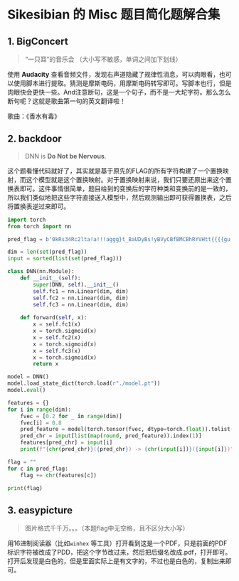 # Sikesibian 的 Misc 题目简化题解合集

## 1. BigConcert

> “一只耳”的音乐会 （大小写不敏感，单词之间加下划线）

使用 **Audacity** 查看音频文件，发现右声道隐藏了规律性消息，可以肉眼看，也可以使用脚本进行提取。猜测是摩斯电码，用摩斯电码转写即可。写脚本也行，但是肉眼快会更快一些。And注意断句，这是一个句子，而不是一大坨字符。那么怎么断句呢？这就是歌曲第一句的英文翻译啦！

歌曲：《香水有毒》

## 2. backdoor

> DNN is **Do Not be Nervous**.

这个题看懂代码就好了，其实就是基于原先的FLAG的所有字符构建了一个置换映射，而这个模型就是这个置换映射。对于置换映射来说，我们只要还原出来这个置换表即可。这件事情很简单，题目给到的变换后的字符种类和变换前的是一致的，所以我们类似地把这些字符直接送入模型中，然后观测输出即可获得置换表，之后将置换表逆过来即可。

```python
import torch
from torch import nn

pred_flag = b'0kRs34Rc2lta!a!!!aggg}t_BaUDyBs!yBVyCBfBMCBhRYVHtt{{{{gu'

dim = len(set(pred_flag))
input = sorted(list(set(pred_flag)))

class DNN(nn.Module):
    def __init__(self):
        super(DNN, self).__init__()
        self.fc1 = nn.Linear(dim, dim)
        self.fc2 = nn.Linear(dim, dim)
        self.fc3 = nn.Linear(dim, dim)
    
    def forward(self, x):
        x = self.fc1(x)
        x = torch.sigmoid(x)
        x = self.fc2(x)
        x = torch.sigmoid(x)
        x = self.fc3(x)
        x = torch.sigmoid(x)
        return x

model = DNN()
model.load_state_dict(torch.load(r"./model.pt"))
model.eval()

features = {}
for i in range(dim):
    fvec = [0.2 for _ in range(dim)]
    fvec[i] = 0.8
    pred_feature = model(torch.tensor(fvec, dtype=torch.float)).tolist()
    pred_chr = input[list(map(round, pred_feature)).index(1)]
    features[pred_chr] = input[i]
    print(f"{chr(pred_chr)}({pred_chr}) -> {chr(input[i])}({input[i]})")

flag = ""
for c in pred_flag:
    flag += chr(features[c])

print(flag)
```

## 3. easypicture

> 图片格式千千万。。。（本题flag中无空格，且不区分大小写）

用16进制阅读器（比如`winhex` 等工具）打开看到这是一个PDF，只是前面的PDF标识字符被改成了PDD，把这个字节改过来，然后把后缀名改成.pdf，打开即可。打开后发现是白色的，但是里面实际上是有文字的，不过也是白色的，复制出来即可。